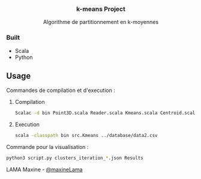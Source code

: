 <a name="readme-top"></a>

<!-- headeer-->
<div align="center">
  <h3 align="center">k-means Project</h3>
  
  <p align="center">
    Algorithme de partitionnement en k-moyennes
  </p>
</div>

### Built 

* Scala
* Python

## Usage

Commandes de compilation et d'execution :

1. Compilation
   ```sh
   Scalac -d bin Point3D.scala Reader.scala Kmeans.scala Centroid.scala Cluster.scala Writer.scala
   ```
2. Execution
   ```sh
   scala -classpath bin src.Kmeans ../database/data2.csv
   ```

   
  
  

Commande pour la visualisation :

  ```sh
  python3 script.py clusters_iteration_*.json Results  
  ```


LAMA Maxine - [@maxineLama](https://github.com/maxineLama) 
